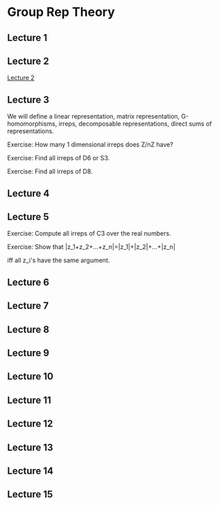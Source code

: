 # Group Rep Theory

## **Lecture 1**
## **Lecture 2**
[Lecture 2](Lec2.pdf)

## **Lecture 3**

We will define a linear representation, matrix representation, G-homomorphisms, irreps, decomposable representations, direct sums of representations.

Exercise: How many 1 dimensional irreps does Z/nZ have?

Exercise: Find all irreps of D6 or S3.

Exercise: Find all irreps of D8.

## **Lecture 4**

## **Lecture 5**

Exercise: Compute all irreps of C3 over the real numbers.

Exercise: Show that |z_1+z_2+...+z_n|=|z_1|+|z_2|+...+|z_n|

iff all z_i's have the same argument.

## **Lecture 6**

## **Lecture 7**

## **Lecture 8**

## **Lecture 9**

## **Lecture 10**

## **Lecture 11**

## **Lecture 12**

## **Lecture 13**

## **Lecture 14**

## **Lecture 15**
